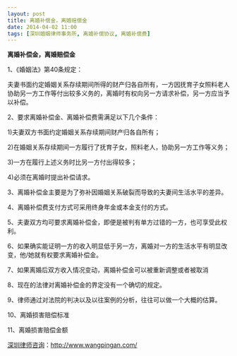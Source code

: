 ```yaml
---
layout: post
title: 离婚补偿金，离婚赔偿金
date: 2014-04-02 11:00
tags: [深圳婚姻律师事务所, 离婚补偿协议, 离婚补偿费]
---
```

<strong>离婚补偿金，离婚赔偿金</strong>

1、《婚姻法》第40条规定：

夫妻书面约定婚姻关系存续期间所得的财产归各自所有，一方因抚育子女照料老人协助另一方工作等付出较多义务的，离婚时有权向另一方请求补偿，另一方应当予以补偿。

2、要求离婚补偿金、离婚补偿费需满足以下几个条件：

1)夫妻双方书面约定婚姻关系存续期间财产归各自所有；

2)在婚姻关系存续期间一方履行了抚育子女，照料老人，协助另一方工作等义务；

3)一方在履行上述义务时比另一方付出得较多；

4)必须在离婚时提出补偿请求。

3、离婚补偿金主要是为了弥补因婚姻关系破裂而导致的夫妻间生活水平的差异。

4、离婚补偿费支付方式可采用终身年金或本金支付的方式。

5、夫妻双方均可要求离婚补偿金，即便是被判有单方过错的一方，也可享受此权利。

6、如果确实能证明一方的收入明显低于另一方，离婚对一方的生活水平有明显改变，他/她就有权要求离婚补偿金。

7、如果离婚后双方收入情况变动，离婚补偿金可以被重新调整或者被取消

8、现在的法律对离婚补偿金的界定没有一个确切的规定。

9、律师通过对法院的判决以及以往案例的分析，往往可以做一个大概的估算。

10、离婚损害赔偿标准

11、离婚损害赔偿金额

<a href="http://www.wangpingan.com/">深圳律师咨询</a>：<a href="http://www.wangpingan.com/">http://www.wangpingan.com/</a>


